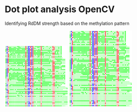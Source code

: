 # Dot plot analysis OpenCV
Identifying RdDM strength based on the methylation pattern 
<p float="left">
  <img src="Samples/Picture1.png" width="200" />
  <img src="Samples/Picture2.png" width="200" /> 
</p>
